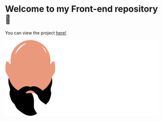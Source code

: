 # Welcome to my Front-end repository 👋

You can view the project <a href="https://palmutip.github.io" target="_blank">here!</a>

![Logo: Pedro Palmuti Developer](/assets/img/Logo.png)
